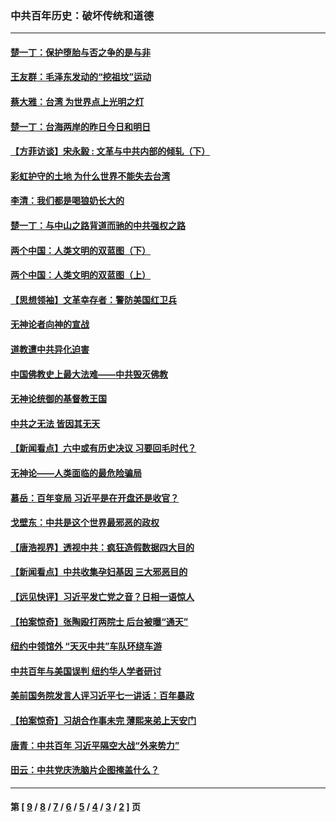 ### 中共百年历史：破坏传统和道德
---
#### [楚一丁：保护堕胎与否之争的是与非](../../pages/nf1176114/n13815642.md?11240430) 
#### [王友群：毛泽东发动的“挖祖坟”运动](../../pages/nf1176114/n13723639.md?11240430) 
#### [蔡大雅：台湾 为世界点上光明之灯](../../pages/nf1176114/n13531530.md?11240430) 
#### [楚一丁：台海两岸的昨日今日和明日](../../pages/nf1176114/n13531468.md?11240430) 
#### [【方菲访谈】宋永毅 : 文革与中共内部的倾轧（下）](../../pages/nf1176114/n13486836.md?11240430) 
#### [彩虹护守的土地 为什么世界不能失去台湾](../../pages/nf1176114/n13476849.md?11240430) 
#### [李清：我们都是喝狼奶长大的](../../pages/nf1176114/n13471478.md?11240430) 
#### [楚一丁：与中山之路背道而驰的中共强权之路](../../pages/nf1176114/n13437270.md?11240430) 
#### [两个中国：人类文明的双蓝图（下）](../../pages/nf1176114/n13423132.md?11240430) 
#### [两个中国：人类文明的双蓝图（上）](../../pages/nf1176114/n13422687.md?11240430) 
#### [【思想领袖】文革幸存者：警防美国红卫兵](../../pages/nf1176114/n13339289.md?11240430) 
#### [无神论者向神的宣战](../../pages/nf1176114/n13281535.md?11240430) 
#### [道教遭中共异化迫害](../../pages/nf1176114/n13281463.md?11240430) 
#### [中国佛教史上最大法难——中共毁灭佛教](../../pages/nf1176114/n13281397.md?11240430) 
#### [无神论统御的基督教王国](../../pages/nf1176114/n13281280.md?11240430) 
#### [中共之无法 皆因其无天](../../pages/nf1176114/n13281088.md?11240430) 
#### [【新闻看点】六中或有历史决议 习要回毛时代？](../../pages/nf1176114/n13222895.md?11240430) 
#### [无神论——人类面临的最危险骗局](../../pages/nf1176114/n13196137.md?11240430) 
#### [慕岳：百年变局 习近平是在开盘还是收官？](../../pages/nf1176114/n13206516.md?11240430) 
#### [戈壁东：中共是这个世界最邪恶的政权](../../pages/nf1176114/n13085641.md?11240430) 
#### [【唐浩视界】透视中共：疯狂造假数据四大目的](../../pages/nf1176114/n13080590.md?11240430) 
#### [【新闻看点】中共收集孕妇基因 三大邪恶目的](../../pages/nf1176114/n13077182.md?11240430) 
#### [【远见快评】习近平发亡党之音？日相一语惊人](../../pages/nf1176114/n13074809.md?11240430) 
#### [【拍案惊奇】张陶殴打两院士 后台被曝“通天”](../../pages/nf1176114/n13070496.md?11240430) 
#### [纽约中领馆外 “天灭中共”车队环绕车游](../../pages/nf1176114/n13070693.md?11240430) 
#### [中共百年与美国误判 纽约华人学者研讨](../../pages/nf1176114/n13067969.md?11240430) 
#### [美前国务院发言人评习近平七一讲话：百年暴政](../../pages/nf1176114/n13066986.md?11240430) 
#### [【拍案惊奇】习胡合作事未完 薄熙来弟上天安门](../../pages/nf1176114/n13065867.md?11240430) 
#### [唐青：中共百年 习近平隔空大战“外来势力”](../../pages/nf1176114/n13065976.md?11240430) 
#### [田云：中共党庆洗脑片企图掩盖什么？](../../pages/nf1176114/n13064395.md?11240430) 

---
#### 第 [ [9](./9.md?11240430) / [8](./8.md?11240430) / [7](./7.md?11240430) / [6](./6.md?11240430) / [5](./5.md?11240430) / [4](./4.md?11240430) / [3](./3.md?11240430) / [2](./2.md?11240430) ] 页
